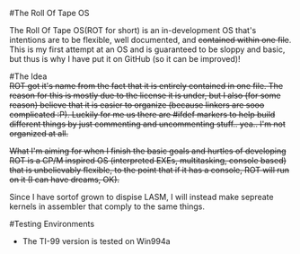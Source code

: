 #The Roll Of Tape OS

The Roll Of Tape OS(ROT for short) is an in-development OS that's intentions
are to be flexible, well documented, and ~~contained within one file~~. This is
my first attempt at an OS and is guaranteed to be sloppy and basic, but thus is
why I have put it on GitHub (so it can be improved)!

#The Idea  
~~ROT got it's name from the fact that it is entirely contained in one file. The
reason for this is mostly due to the license it is under, but I also (for some
reason) believe that it is easier to organize (because linkers are sooo
complicated :P). Luckily for me us there are #ifdef markers to help build
different things by just commenting and uncommenting stuff.. yea.. I'm not
organized at all.~~

~~What I'm aiming for when I finish the basic goals and hurtles of developing ROT
is a CP/M inspired OS (interpreted EXEs, multitasking, console based) that is
unbelievably flexible, to the point that if it has a console, ROT will run on it
(I can have dreams, OK).~~

Since I have sortof grown to dispise LASM,  I will instead make sepreate kernels
in assembler that comply to the same things.

#Testing Environments

 * The TI-99 version is tested on Win994a
